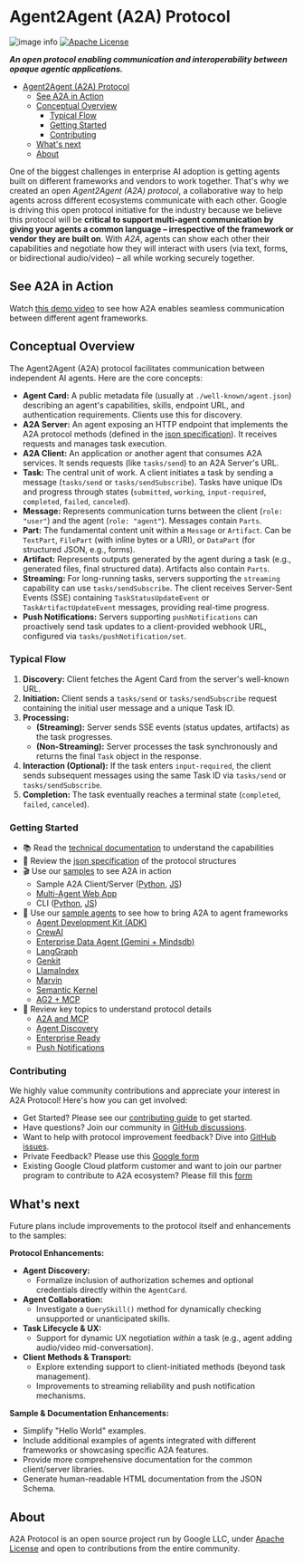 # Agent2Agent (A2A) Protocol

![image info](images/A2A_banner.png)
[![Apache License](https://img.shields.io/badge/License-Apache_2.0-blue.svg)](LICENSE)

**_An open protocol enabling communication and interoperability between opaque agentic applications._**

<!-- TOC -->

- [Agent2Agent (A2A) Protocol](#agent2agent-a2a-protocol)
  - [See A2A in Action](#see-a2a-in-action)
  - [Conceptual Overview](#conceptual-overview)
    - [Typical Flow](#typical-flow)
    - [Getting Started](#getting-started)
    - [Contributing](#contributing)
  - [What's next](#whats-next)
  - [About](#about)

<!-- /TOC -->

One of the biggest challenges in enterprise AI adoption is getting agents built on different frameworks and vendors to work together. That's why we created an open _Agent2Agent (A2A) protocol_, a collaborative way to help agents across different ecosystems communicate with each other. Google is driving this open protocol initiative for the industry because we believe this protocol will be **critical to support multi-agent communication by giving your agents a common language – irrespective of the framework or vendor they are built on**.
With _A2A_, agents can show each other their capabilities and negotiate how they will interact with users (via text, forms, or bidirectional audio/video) – all while working securely together.

## See A2A in Action

Watch [this demo video](https://storage.googleapis.com/gweb-developer-goog-blog-assets/original_videos/A2A_demo_v4.mp4) to see how A2A enables seamless communication between different agent frameworks.

## Conceptual Overview

The Agent2Agent (A2A) protocol facilitates communication between independent AI agents. Here are the core concepts:

- **Agent Card:** A public metadata file (usually at `./well-known/agent.json`) describing an agent's capabilities, skills, endpoint URL, and authentication requirements. Clients use this for discovery.
- **A2A Server:** An agent exposing an HTTP endpoint that implements the A2A protocol methods (defined in the [json specification](/specification)). It receives requests and manages task execution.
- **A2A Client:** An application or another agent that consumes A2A services. It sends requests (like `tasks/send`) to an A2A Server's URL.
- **Task:** The central unit of work. A client initiates a task by sending a message (`tasks/send` or `tasks/sendSubscribe`). Tasks have unique IDs and progress through states (`submitted`, `working`, `input-required`, `completed`, `failed`, `canceled`).
- **Message:** Represents communication turns between the client (`role: "user"`) and the agent (`role: "agent"`). Messages contain `Parts`.
- **Part:** The fundamental content unit within a `Message` or `Artifact`. Can be `TextPart`, `FilePart` (with inline bytes or a URI), or `DataPart` (for structured JSON, e.g., forms).
- **Artifact:** Represents outputs generated by the agent during a task (e.g., generated files, final structured data). Artifacts also contain `Parts`.
- **Streaming:** For long-running tasks, servers supporting the `streaming` capability can use `tasks/sendSubscribe`. The client receives Server-Sent Events (SSE) containing `TaskStatusUpdateEvent` or `TaskArtifactUpdateEvent` messages, providing real-time progress.
- **Push Notifications:** Servers supporting `pushNotifications` can proactively send task updates to a client-provided webhook URL, configured via `tasks/pushNotification/set`.

### Typical Flow

1.  **Discovery:** Client fetches the Agent Card from the server's well-known URL.
2.  **Initiation:** Client sends a `tasks/send` or `tasks/sendSubscribe` request containing the initial user message and a unique Task ID.
3.  **Processing:**
    - **(Streaming):** Server sends SSE events (status updates, artifacts) as the task progresses.
    - **(Non-Streaming):** Server processes the task synchronously and returns the final `Task` object in the response.
4.  **Interaction (Optional):** If the task enters `input-required`, the client sends subsequent messages using the same Task ID via `tasks/send` or `tasks/sendSubscribe`.
5.  **Completion:** The task eventually reaches a terminal state (`completed`, `failed`, `canceled`).

### Getting Started

* 📚 Read the [technical documentation](https://google.github.io/A2A/#/documentation) to understand the capabilities
* 📝 Review the [json specification](/specification) of the protocol structures
* 🎬 Use our [samples](/samples) to see A2A in action
    * Sample A2A Client/Server ([Python](/samples/python/common), [JS](/samples/js/src))
    * [Multi-Agent Web App](/demo/README.md)
    * CLI ([Python](/samples/python/hosts/cli/README.md), [JS](/samples/js/README.md))
* 🤖 Use our [sample agents](/samples/python/agents/README.md) to see how to bring A2A to agent frameworks
    * [Agent Development Kit (ADK)](/samples/python/agents/google_adk/README.md)
    * [CrewAI](/samples/python/agents/crewai/README.md)
    * [Enterprise Data Agent (Gemini + Mindsdb)](/samples/python/agents/mindsdb/README.md)
    * [LangGraph](/samples/python/agents/langgraph/README.md)
    * [Genkit](/samples/js/src/agents/README.md)
    * [LlamaIndex](/samples/python/agents/llama_index_file_chat/README.md)
    * [Marvin](/samples/python/agents/marvin/README.md)
    * [Semantic Kernel](/samples/python/agents/semantickernel/README.md)
    * [AG2 + MCP](/samples/python/agents/ag2/README.md)
* 📑 Review key topics to understand protocol details 
    * [A2A and MCP](https://google.github.io/A2A/topics/a2a_and_mcp/)
    * [Agent Discovery](https://google.github.io/A2A/topics/agent_discovery/)
    * [Enterprise Ready](https://google.github.io/A2A/topics/enterprise_ready/)
    * [Push Notifications](https://google.github.io/A2A/topics/push_notifications/) 

### Contributing

We highly value community contributions and appreciate your interest in A2A Protocol! Here's how you can get involved:

- Get Started? Please see our [contributing guide](CONTRIBUTING.md) to get started.
- Have questions? Join our community in [GitHub discussions](https://github.com/google/A2A/discussions).
- Want to help with protocol improvement feedback? Dive into [GitHub issues](https://github.com/google/A2A/issues).
- Private Feedback? Please use this [Google form](https://goo.gle/a2a-feedback)
- Existing Google Cloud platform customer and want to join our partner program to contribute to A2A ecosystem? Please fill this [form](https://goo.gle/a2a-partner)

## What's next

Future plans include improvements to the protocol itself and enhancements to the samples:

**Protocol Enhancements:**

- **Agent Discovery:**
  - Formalize inclusion of authorization schemes and optional credentials directly within the `AgentCard`.
- **Agent Collaboration:**
  - Investigate a `QuerySkill()` method for dynamically checking unsupported or unanticipated skills.
- **Task Lifecycle & UX:**
  - Support for dynamic UX negotiation _within_ a task (e.g., agent adding audio/video mid-conversation).
- **Client Methods & Transport:**
  - Explore extending support to client-initiated methods (beyond task management).
  - Improvements to streaming reliability and push notification mechanisms.

**Sample & Documentation Enhancements:**

- Simplify "Hello World" examples.
- Include additional examples of agents integrated with different frameworks or showcasing specific A2A features.
- Provide more comprehensive documentation for the common client/server libraries.
- Generate human-readable HTML documentation from the JSON Schema.

## About

A2A Protocol is an open source project run by Google LLC, under [Apache License](LICENSE) and open to contributions from the entire community.
